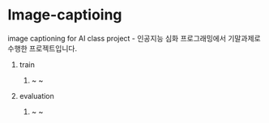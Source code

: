 # Image-captioing
image captioning for AI class project 
    - 인공지능 심화 프로그래밍에서 기말과제로 수행한 프로젝트입니다.

1. train
    1. ~ ~

2. evaluation
    1. ~ ~